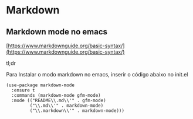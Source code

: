 # Markdown

## Markdown mode no emacs

[https://www.markdownguide.org/basic-syntax/](https://www.markdownguide.org/basic-syntax/)

tl;dr

Para Instalar o modo markdown no emacs, inserir o código abaixo no init.el

``` emacs-lisp
(use-package markdown-mode
  :ensure t
  :commands (markdown-mode gfm-mode)
  :mode (("README\\.md\\'" . gfm-mode)
         ("\\.md\\'" . markdown-mode)
         ("\\.markdown\\'" . markdown-mode)))
```
